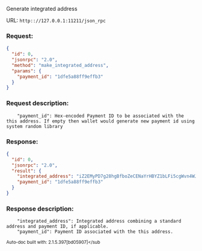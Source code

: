 Generate integrated address

URL: ```http:://127.0.0.1:11211/json_rpc```
### Request: 
```json
{
  "id": 0,
  "jsonrpc": "2.0",
  "method": "make_integrated_address",
  "params": {
    "payment_id": "1dfe5a88ff9effb3"
  }
}
```
### Request description: 
```
    "payment_id": Hex-encoded Payment ID to be associated with the this address. If empty then wallet would generate new payment id using system random library

```
### Response: 
```json
{
  "id": 0,
  "jsonrpc": "2.0",
  "result": {
    "integrated_address": "iZ2EMyPD7g28hgBfboZeCENaYrHBYZ1bLFi5cgWvn4WJLaxfgs4kqG6cJi9ai2zrXWSCpsvRXit14gKjeijx6YPCLJEv6Fx4rVm1hdAGQFis",
    "payment_id": "1dfe5a88ff9effb3"
  }
}
```
### Response description: 
```
    "integrated_address": Integrated address combining a standard address and payment ID, if applicable.
    "payment_id": Payment ID associated with the this address.

```
<sub>Auto-doc built with: 2.1.5.397[bd05907]</sub